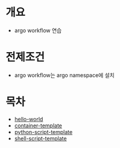 # 개요
* argo workflow 연습

# 전제조건
* argo workflow는 argo namespace에 설치

# 목차
* [hello-world](./hello-world.yaml)
* [container-template](./container-template.yaml)
* [python-script-template](./python-script-template.yaml)
* [shell-script-template](./shell-script-template.yaml)
